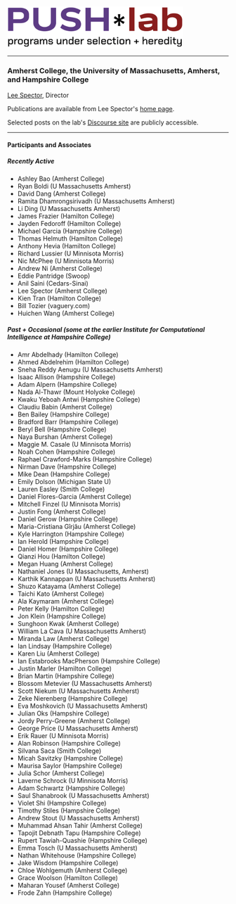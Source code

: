<img src="push-logo.png" width="400" />

* * *

### Amherst College, the University of Massachusetts, Amherst, and Hampshire College ###

[Lee Spector](http://leespector.com), Director

Publications are available from Lee Spector's [home page](http://leespector.com).

Selected posts on the lab's [Discourse site](https://discourse.pushlanguage.org/) are publicly accessible.

* * *

#### Participants and Associates

##### Recently Active

- Ashley Bao (Amherst College)
- Ryan Boldi (U Massachusetts Amherst)
- David Dang (Amherst College)
- Ramita Dhamrongsirivadh (U Massachusetts Amherst)
- Li Ding (U Massachusetts Amherst)
- James Frazier (Hamilton College)
- Jayden Fedoroff (Hamilton College)
- Michael Garcia (Hampshire College)
- Thomas Helmuth (Hamilton College)
- Anthony Hevia (Hamilton College)
- Richard Lussier (U Minnisota Morris)
- Nic McPhee (U Minnisota Morris)
- Andrew Ni (Amherst College)
- Eddie Pantridge (Swoop)
- Anil Saini (Cedars-Sinai)
- Lee Spector (Amherst College)
- Kien Tran (Hamilton College)
- Bill Tozier (vaguery.com)
- Huichen Wang (Amherst College)


##### Past + Occasional (some at the earlier Institute for Computational Intelligence at Hampshire College) 
 
- Amr Abdelhady (Hamilton College)
- Ahmed Abdelrehim (Hamilton College)
- Sneha Reddy Aenugu (U Massachusetts Amherst)
- Isaac Allison (Hampshire College)
- Adam Alpern (Hampshire College)
- Nada Al-Thawr (Mount Holyoke College)
- Kwaku Yeboah Antwi (Hampshire College)
- Claudiu Babin (Amherst College)
- Ben Bailey (Hampshire College)
- Bradford Barr (Hampshire College)
- Beryl Bell (Hampshire College)
- Naya Burshan (Amherst College)
- Maggie M. Casale (U Minnisota Morris)
- Noah Cohen (Hampshire College)
- Raphael Crawford-Marks (Hampshire College)
- Nirman Dave (Hampshire College)
- Mike Dean (Hampshire College)
- Emily Dolson (Michigan State U)
- Lauren Easley (Smith College)
- Daniel Flores-Garcia (Amherst College)
- Mitchell Finzel (U Minnisota Morris)
- Justin Fong (Amherst College)
- Daniel Gerow (Hampshire College)
- Maria-Cristiana Gîrjău (Amherst College)
- Kyle Harrington (Hampshire College)
- Ian Herold (Hampshire College)
- Daniel Homer (Hampshire College)
- Qianzi Hou (Hamilton College)
- Megan Huang (Amherst College)
- Nathaniel Jones (U Massachusetts, Amherst)
- Karthik Kannappan (U Massachusetts Amherst)
- Shuzo Katayama (Amherst College)
- Taichi Kato (Amherst College)
- Ala Kaymaram (Amherst College)
- Peter Kelly (Hamilton College)
- Jon Klein (Hampshire College)
- Sunghoon Kwak (Amherst College)
- William La Cava (U Massachusetts Amherst)
- Miranda Law (Amherst College)
- Ian Lindsay (Hampshire College)
- Karen Liu (Amherst College)
- Ian Estabrooks MacPherson (Hampshire College)
- Justin Marler (Hamilton College)
- Brian Martin (Hampshire College)
- Blossom Metevier (U Massachusetts Amherst)
- Scott Niekum (U Massachusetts Amherst)
- Zeke Nierenberg (Hampshire College)
- Eva Moshkovich (U Massachusetts Amherst)
- Julian Oks (Hampshire College)
- Jordy Perry-Greene (Amherst College)
- George Price (U Massachusetts Amherst)
- Erik Rauer (U Minnisota Morris)
- Alan Robinson (Hampshire College)
- Silvana Saca (Smith College)
- Micah Savitzky (Hampshire College)
- Maurisa Saylor (Hampshire College)
- Julia Schor (Amherst College)
- Laverne Schrock (U Minnisota Morris)
- Adam Schwartz (Hampshire College)
- Saul Shanabrook (U Massachusetts Amherst)
- Violet Shi (Hampshire College)
- Timothy Stiles (Hampshire College)
- Andrew Stout (U Massachusetts Amherst)
- Muhammad Ahsan Tahir (Amherst College)
- Tapojit Debnath Tapu (Hampshire College)
- Rupert Tawiah-Quashie (Hampshire College)
- Emma Tosch (U Massachusetts Amherst)
- Nathan Whitehouse (Hampshire College)
- Jake Wisdom (Hampshire College)
- Chloe Wohlgemuth (Amherst College)
- Grace Woolson (Hamilton College)
- Maharan Yousef (Amherst College)
- Frode Zahn (Hampshire College)
